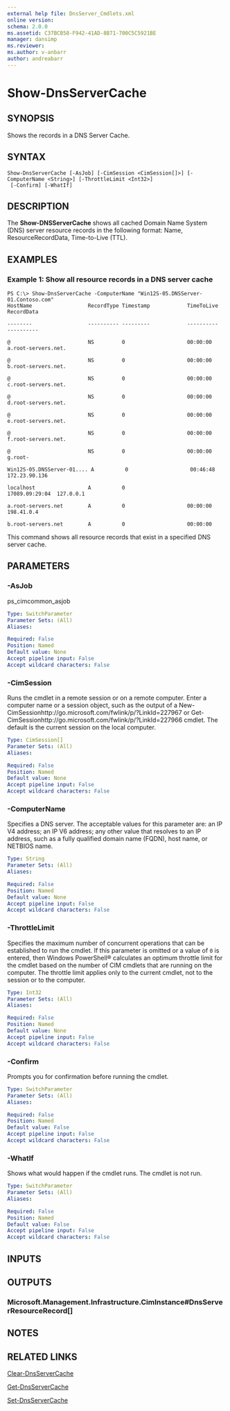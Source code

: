 ```yaml
---
external help file: DnsServer_Cmdlets.xml
online version: 
schema: 2.0.0
ms.assetid: C37BCB58-F942-41AD-8B71-700C5C5921BE
manager: dansimp
ms.reviewer:
ms.author: v-anbarr
author: andreabarr
---
```


# Show-DnsServerCache

## SYNOPSIS
Shows the records in a DNS Server Cache.

## SYNTAX

```
Show-DnsServerCache [-AsJob] [-CimSession <CimSession[]>] [-ComputerName <String>] [-ThrottleLimit <Int32>]
 [-Confirm] [-WhatIf]
```

## DESCRIPTION
The **Show-DNSServerCache** shows all cached Domain Name System (DNS) server resource records in the following format: Name, ResourceRecordData, Time-to-Live (TTL).

## EXAMPLES

### Example 1: Show all resource records in a DNS server cache
```
PS C:\> Show-DnsServerCache -ComputerName "Win12S-05.DNSServer-01.Contoso.com"
HostName                  RecordType Timestamp            TimeToLive      RecordData

--------                  ---------- ---------            ----------      ----------

@                         NS         0                    00:00:00        a.root-servers.net.

@                         NS         0                    00:00:00        b.root-servers.net.

@                         NS         0                    00:00:00        c.root-servers.net.

@                         NS         0                    00:00:00        d.root-servers.net.

@                         NS         0                    00:00:00        e.root-servers.net.

@                         NS         0                    00:00:00        f.root-servers.net.

@                         NS         0                    00:00:00        g.root- 

Win12S-05.DNSServer-01.... A          0                    00:46:48        172.23.90.136

localhost                 A          0                    17089.09:29:04  127.0.0.1

a.root-servers.net        A          0                    00:00:00        198.41.0.4

b.root-servers.net        A          0                    00:00:00
```

This command shows all resource records that exist in a specified DNS server cache.

## PARAMETERS

### -AsJob
ps_cimcommon_asjob

```yaml
Type: SwitchParameter
Parameter Sets: (All)
Aliases: 

Required: False
Position: Named
Default value: None
Accept pipeline input: False
Accept wildcard characters: False
```

### -CimSession
Runs the cmdlet in a remote session or on a remote computer.
Enter a computer name or a session object, such as the output of a New-CimSessionhttp://go.microsoft.com/fwlink/p/?LinkId=227967 or Get-CimSessionhttp://go.microsoft.com/fwlink/p/?LinkId=227966 cmdlet.
The default is the current session on the local computer.

```yaml
Type: CimSession[]
Parameter Sets: (All)
Aliases: 

Required: False
Position: Named
Default value: None
Accept pipeline input: False
Accept wildcard characters: False
```

### -ComputerName
Specifies a DNS server.
The acceptable values for this parameter are: an IP V4 address; an IP V6 address; any other value that resolves to an IP address, such as a fully qualified domain name (FQDN), host name, or NETBIOS name.

```yaml
Type: String
Parameter Sets: (All)
Aliases: 

Required: False
Position: Named
Default value: None
Accept pipeline input: False
Accept wildcard characters: False
```

### -ThrottleLimit
Specifies the maximum number of concurrent operations that can be established to run the cmdlet.
If this parameter is omitted or a value of `0` is entered, then Windows PowerShell® calculates an optimum throttle limit for the cmdlet based on the number of CIM cmdlets that are running on the computer.
The throttle limit applies only to the current cmdlet, not to the session or to the computer.

```yaml
Type: Int32
Parameter Sets: (All)
Aliases: 

Required: False
Position: Named
Default value: None
Accept pipeline input: False
Accept wildcard characters: False
```

### -Confirm
Prompts you for confirmation before running the cmdlet.

```yaml
Type: SwitchParameter
Parameter Sets: (All)
Aliases: 

Required: False
Position: Named
Default value: False
Accept pipeline input: False
Accept wildcard characters: False
```

### -WhatIf
Shows what would happen if the cmdlet runs.
The cmdlet is not run.

```yaml
Type: SwitchParameter
Parameter Sets: (All)
Aliases: 

Required: False
Position: Named
Default value: False
Accept pipeline input: False
Accept wildcard characters: False
```

## INPUTS

## OUTPUTS

### Microsoft.Management.Infrastructure.CimInstance#DnsServerResourceRecord[]

## NOTES

## RELATED LINKS

[Clear-DnsServerCache](./Clear-DnsServerCache.md)

[Get-DnsServerCache](./Get-DnsServerCache.md)

[Set-DnsServerCache](./Set-DnsServerCache.md)

